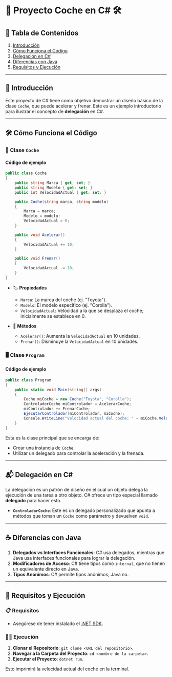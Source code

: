 # 🚗 Proyecto Coche en C# 🛠️

## 📌 Tabla de Contenidos

1. [Introducción](#-introducción)
2. [Cómo Funciona el Código](#-cómo-funciona-el-código)
3. [Delegación en C#](#-delegación-en-c)
4. [Diferencias con Java](#-diferencias-con-java)
5. [Requisitos y Ejecución](#-requisitos-y-ejecución)

---

## 🌟 Introducción

Este proyecto de C# tiene como objetivo demostrar un diseño básico de la clase `Coche`, que puede acelerar y frenar. Este es un ejemplo introductorio para ilustrar el concepto de **delegación** en C#.

---

## 🛠️ Cómo Funciona el Código

### 🚗 Clase `Coche`

#### Código de ejemplo

```csharp
public class Coche
{
    public string Marca { get; set; }
    public string Modelo { get; set; }
    public int VelocidadActual { get; set; }

    public Coche(string marca, string modelo)
    {
        Marca = marca;
        Modelo = modelo;
        VelocidadActual = 0;
    }

    public void Acelerar()
    {
        VelocidadActual += 10;
    }

    public void Frenar()
    {
        VelocidadActual -= 10;
    }
}
```

- 🏷️ **Propiedades**
  - `Marca`: La marca del coche (ej. "Toyota").
  - `Modelo`: El modelo específico (ej. "Corolla").
  - `VelocidadActual`: Velocidad a la que se desplaza el coche; inicialmente se establece en 0.

- 🎯 **Métodos**
  - `Acelerar()`: Aumenta la `VelocidadActual` en 10 unidades.
  - `Frenar()`: Disminuye la `VelocidadActual` en 10 unidades.

### 🖥️ Clase `Program`

#### Código de ejemplo

``` csharp
public class Program
{
    public static void Main(string[] args)
    {
        Coche miCoche = new Coche("Toyota", "Corolla");
        ControladorCoche miControlador = AcelerarCoche;
        miControlador += FrenarCoche;
        EjecutarControlador(miControlador, miCoche);
        Console.WriteLine("Velocidad actual del coche: " + miCoche.VelocidadActual);
    }
}
```

Esta es la clase principal que se encarga de:

- Crear una instancia de `Coche`.
- Utilizar un delegado para controlar la aceleración y la frenada.

---

## 📬 Delegación en C#

La delegación es un patrón de diseño en el cual un objeto delega la ejecución de una tarea a otro objeto. C# ofrece un tipo especial llamado **delegado** para hacer esto.

- **`ControladorCoche`**: Este es un delegado personalizado que apunta a métodos que toman un `Coche` como parámetro y devuelven `void`.

---

## ☕ Diferencias con Java

1. **Delegados vs Interfaces Funcionales**: C# usa delegados, mientras que Java usa interfaces funcionales para lograr la delegación.
2. **Modificadores de Acceso**: C# tiene tipos como `internal`, que no tienen un equivalente directo en Java.
3. **Tipos Anónimos**: C# permite tipos anónimos; Java no.

---

## 🚀 Requisitos y Ejecución

### 📋 Requisitos

- Asegúrese de tener instalado el [.NET SDK](https://dotnet.microsoft.com/download).

### 🏃‍♂️ Ejecución

1. **Clonar el Repositorio**: `git clone <URL del repositorio>`.
2. **Navegar a la Carpeta del Proyecto**: `cd <nombre de la carpeta>`.
3. **Ejecutar el Proyecto**: `dotnet run`.

Esto imprimirá la velocidad actual del coche en la terminal.



